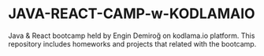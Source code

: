 # JAVA-REACT-CAMP-w-KODLAMAIO
 Java & React bootcamp held by Engin Demiroğ on kodlama.io platform. This repository includes homeworks and projects that related with the bootcamp.
